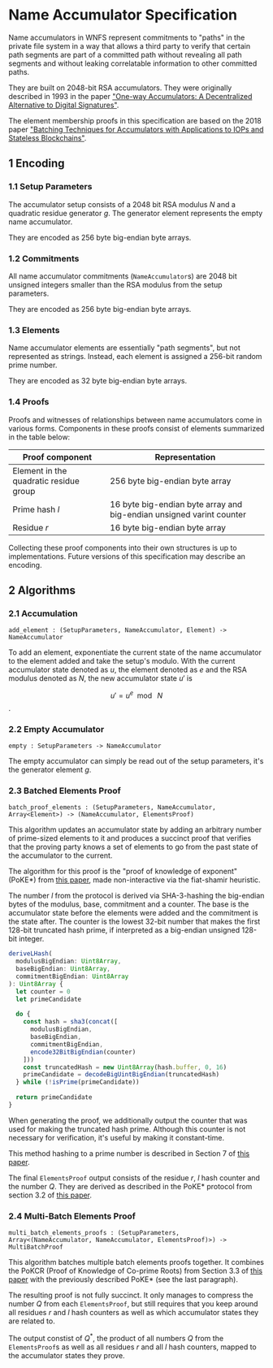 # Name Accumulator Specification

Name accumulators in WNFS represent commitments to "paths" in the private file system in a way that allows a third party to verify that certain path segments are part of a committed path without revealing all path segments and without leaking correlatable information to other committed paths.

They are built on 2048-bit RSA accumulators. They were originally described in 1993 in the paper ["One-way Accumulators: A Decentralized Alternative to Digital Signatures"][RSA acc og paper].

The element membership proofs in this specification are based on the 2018 paper ["Batching Techniques for Accumulators with Applications to IOPs and Stateless Blockchains"][IOP Batching Boneh].

## 1 Encoding

### 1.1 Setup Parameters

The accumulator setup consists of a 2048 bit RSA modulus $N$ and a quadratic residue generator $g$. The generator element represents the empty name accumulator.

They are encoded as 256 byte big-endian byte arrays.

### 1.2 Commitments

All name accumulator commitments (`NameAccumulator`s) are 2048 bit unsigned integers smaller than the RSA modulus from the setup parameters.

They are encoded as 256 byte big-endian byte arrays.

### 1.3 Elements

Name accumulator elements are essentially "path segments", but not represented as strings. Instead, each element is assigned a 256-bit random prime number.

They are encoded as 32 byte big-endian byte arrays.

### 1.4 Proofs

Proofs and witnesses of relationships between name accumulators come in various forms. Components in these proofs consist of elements summarized in the table below:

| Proof component                        | Representation |
|----------------------------------------|----------------|
| Element in the quadratic residue group | 256 byte big-endian byte array |
| Prime hash $l$                         | 16 byte big-endian byte array and big-endian unsigned varint counter |
| Residue $r$                            | 16 byte big-endian byte array |

Collecting these proof components into their own structures is up to implementations. Future versions of this specification may describe an encoding.

## 2 Algorithms

### 2.1 Accumulation

`add_element : (SetupParameters, NameAccumulator, Element) -> NameAccumulator`

To add an element, exponentiate the current state of the name accumulator to the element added and take the setup's modulo. With the current accumulator state denoted as $u$, the element denoted as $e$ and the RSA modulus denoted as $N$, the new accumulator state $u'$ is

$$u' = u^e \mod\ N$$.

### 2.2 Empty Accumulator

`empty : SetupParameters -> NameAccumulator`

The empty accumulator can simply be read out of the setup parameters, it's the generator element $g$.

### 2.3 Batched Elements Proof

`batch_proof_elements : (SetupParameters, NameAccumulator, Array<Element>) -> (NameAccumulator, ElementsProof)`

This algorithm updates an accumulator state by adding an arbitrary number of prime-sized elements to it and produces a succinct proof that verifies that the proving party knows a set of elements to go from the past state of the accumulator to the current.

The algorithm for this proof is the "proof of knowledge of exponent" (PoKE*) from [this paper][IOP Batching Boneh], made non-interactive via the fiat-shamir heuristic.

The number $l$ from the protocol is derived via SHA-3-hashing the big-endian bytes of the modulus, base, commitment and a counter. The base is the accumulator state before the elements were added and the commitment is the state after.
The counter is the lowest 32-bit number that makes the first 128-bit truncated hash prime, if interpreted as a big-endian unsigned 128-bit integer.

```ts
deriveLHash(
  modulusBigEndian: Uint8Array,
  baseBigEndian: Uint8Array,
  commitmentBigEndian: Uint8Array
): Uint8Array {
  let counter = 0
  let primeCandidate
  
  do {
    const hash = sha3(concat([
      modulusBigEndian,
      baseBigEndian,
      commitmentBigEndian,
      encode32BitBigEndian(counter)
    ]))
    const truncatedHash = new Uint8Array(hash.buffer, 0, 16)
    primeCandidate = decodeBigUintBigEndian(truncatedHash)
  } while (!isPrime(primeCandidate))
  
  return primeCandidate
}
```

When generating the proof, we additionally output the counter that was used for making the truncated hash prime. Although this counter is not necessary for verification, it's useful by making it constant-time.

This method hashing to a prime number is described in Section 7 of [this paper][IOP Batching Boneh].

The final `ElementsProof` output consists of the residue $r$, $l$ hash counter and the number $Q$. They are derived as described in the PoKE* protocol from section 3.2 of [this paper][IOP Batching Boneh].

### 2.4 Multi-Batch Elements Proof

`multi_batch_elements_proofs : (SetupParameters, Array<(NameAccumulator, NameAccumulator, ElementsProof)>) -> MultiBatchProof`

This algorithm batches multiple batch elements proofs together. It combines the PoKCR (Proof of Knowledge of Co-prime Roots) from Section 3.3 of [this paper][IOP Batching Boneh] with the previously described PoKE* (see the last paragraph).

The resulting proof is not fully succinct. It only manages to compress the number $Q$ from each `ElementsProof`, but still requires that you keep around all residues $r$ and $l$ hash counters as well as which accumulator states they are related to.

The output constist of $Q^*$, the product of all numbers $Q$ from the `ElementsProof`s as well as all residues $r$ and all $l$ hash counters, mapped to the accumulator states they prove.


[RSA acc og paper]: https://link.springer.com/content/pdf/10.1007/3-540-48285-7_24.pdf
[IOP Batching Boneh]: https://eprint.iacr.org/2018/1188.pdf

